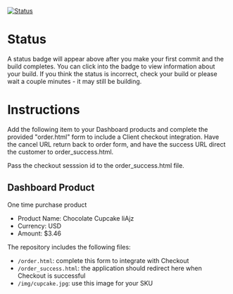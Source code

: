 [![Status](https://img.shields.io/badge/status-SUBMITTABLE%20COMMIT:%209f5df482bc9e250af872fdb134d544333640d938-brightgreen.svg)](https://github.com/crowdbotics-challenges/bakery_scaffold_0siyrTLvKD5aSYRC/commit/9f5df482bc9e250af872fdb134d544333640d938)



# Status

A status badge will appear above after you make your first commit and the build completes. You can click into the badge to view information about your build. If you think the status is incorrect, check your build or please wait a couple minutes - it may still be building.

# Instructions

Add the following item to your Dashboard products and complete the provided "order.html" form to include a Client checkout integration. Have the cancel URL return back to order form, and have the success URL direct the customer to order_success.html.

Pass the checkout sesssion id to the order_success.html file.

## Dashboard Product
One time purchase product
* Product Name: Chocolate Cupcake liAjz
* Currency: USD
* Amount: $3.46

The repository includes the following files:
* `/order.html`: complete this form to integrate with Checkout
* `/order_success.html`: the application should redirect here when Checkout is successful
* `/img/cupcake.jpg`: use this image for your SKU
